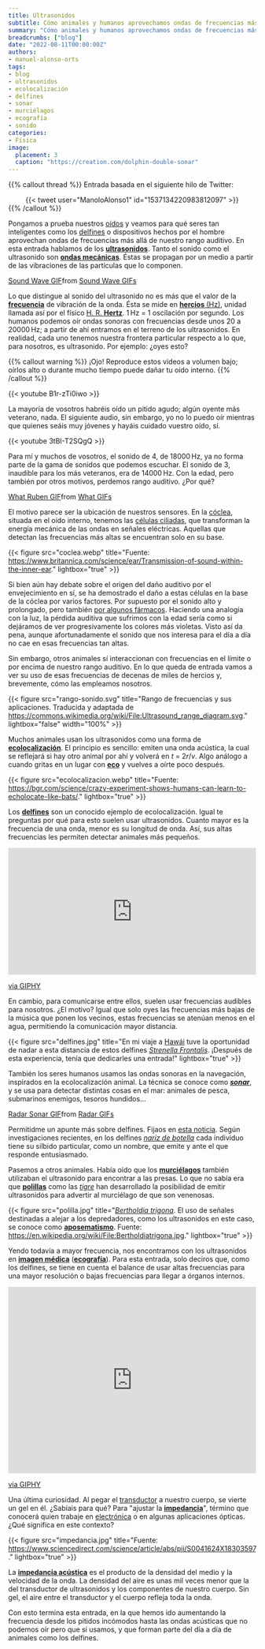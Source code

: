 ```yaml
---
title: Ultrasonidos
subtitle: Cómo animales y humanos aprovechamos ondas de frecuencias más allá de nuestro rango auditivo
summary: "Cómo animales y humanos aprovechamos ondas de frecuencias más allá de nuestro rango auditivo."
breadcrumbs: ["blog"]
date: "2022-08-11T00:00:00Z"
authors:
- manuel-alonso-orts
tags:
- blog
- ultrasonidos
- ecolocalización
- delfines
- sonar
- murciélagos
- ecografía
- sonido
categories:
- Física
image:
  placement: 3
  caption: "https://creation.com/dolphin-double-sonar"  
---
```


{{% callout thread %}}
Entrada basada en el siguiente hilo de Twitter:
<div align="center">
{{< tweet user="ManoloAlonso1" id="1537134220983812097" >}}
</div>
{{% /callout %}}

Pongamos a prueba nuestros [oídos](https://es.wikipedia.org/wiki/O%C3%ADdo) y veamos para qué seres tan inteligentes como los [delfines](https://es.wikipedia.org/wiki/Delphinidae) o dispositivos hechos por el hombre aprovechan ondas de frecuencias más allá de nuestro rango auditivo. En esta entrada hablamos de los [**ultrasonidos**](https://es.wikipedia.org/wiki/Ultrasonido). Tanto el sonido como el ultrasonido son [**ondas mecánicas**](https://es.wikipedia.org/wiki/Onda_mecánica). Éstas se propagan por un medio a partir de las vibraciones de las partículas que lo componen.

<div class="tenor-gif-embed" data-postid="25371774" data-share-method="host" data-aspect-ratio="2.14765" data-width="100%"><a href="https://tenor.com/view/sound-wave-gif-25371774">Sound Wave GIF</a>from <a href="https://tenor.com/search/sound+wave-gifs">Sound Wave GIFs</a></div> <script type="text/javascript" async src="https://tenor.com/embed.js"></script>

Lo que distingue al sonido del ultrasonido no es más que el valor de la [**frecuencia**](https://es.wikipedia.org/wiki/Frecuencia) de vibración de la onda. Ésta se mide en [**hercios** (Hz)](https://es.wikipedia.org/wiki/Hercio), unidad llamada así por el físico [H. R. **Hertz**](https://es.wikipedia.org/wiki/Heinrich_Rudolf_Hertz). 1&thinsp;Hz = 1 oscilación por segundo. Los humanos podemos oír ondas sonoras con frecuencias desde unos 20 a 20000&thinsp;Hz; a partir de ahí entramos en el terreno de los ultrasonidos. En realidad, cada uno tenemos nuestra frontera particular respecto a lo que, para nosotros, es ultrasonido. Por ejemplo: ¿oyes esto?

{{% callout warning %}}
¡Ojo! Reproduce estos videos a volumen bajo; oírlos alto o durante mucho tiempo puede dañar tu oído interno.
{{% /callout %}}

{{< youtube B1r-zTi0iwo >}}

La mayoría de vosotros habréis oído un pitido agudo; algún oyente más veterano, nada. El siguiente audio, sin embargo, yo no lo puedo oír mientras que quienes seáis muy jóvenes y hayáis cuidado vuestro oído, sí.

{{< youtube 3tBI-T2SQgQ >}}

Para mí y muchos de vosotros, el sonido de 4, de 18000&thinsp;Hz, ya no forma parte de la gama de sonidos que podemos escuchar. El sonido de 3, inaudible para los más veteranos, era de 14000&thinsp;Hz. Con la edad, pero también por otros motivos, perdemos rango auditivo. ¿Por qué?

<div class="tenor-gif-embed" data-postid="19943041" data-share-method="host" data-aspect-ratio="1.77778" data-width="100%"><a href="https://tenor.com/view/what-ruben-riz-ahmed-sound-of-metal-huh-gif-19943041">What Ruben GIF</a>from <a href="https://tenor.com/search/what-gifs">What GIFs</a></div> <script type="text/javascript" async src="https://tenor.com/embed.js"></script>

El motivo parece ser la ubicación de nuestros sensores. En la [cóclea](https://es.wikipedia.org/wiki/Cóclea), situada en el oído interno, tenemos las [células ciliadas](https://es.wikipedia.org/wiki/Células_ciliadas), que transforman la energía mecánica de las ondas en señales eléctricas. Aquellas que detectan las frecuencias más altas se encuentran solo en su base.

{{< figure src="coclea.webp" title="Fuente: https://www.britannica.com/science/ear/Transmission-of-sound-within-the-inner-ear." lightbox="true" >}}

Si bien aún hay debate sobre el origen del daño auditivo por el envejecimiento en sí, se ha demostrado el daño a estas células en la base de la cóclea por varios factores. Por supuesto por el sonido alto y prolongado, pero también [por algunos fármacos](https://es.wikipedia.org/wiki/Ototoxicidad). Haciendo una analogía con la luz, la pérdida auditiva que sufrimos con la edad sería como si dejáramos de ver progresivamente los colores más violetas. Visto así da pena, aunque afortunadamente el sonido que nos interesa para el día a día no cae en esas frecuencias tan altas.

Sin embargo, otros animales sí interaccionan con frecuencias en el límite o por encima de nuestro rango auditivo. En lo que queda de entrada vamos a ver su uso de esas frecuencias de decenas de miles de hercios y, brevemente, cómo las empleamos nosotros.

{{< figure src="rango-sonido.svg" title="Rango de frecuencias y sus aplicaciones. Traducida y adaptada de https://commons.wikimedia.org/wiki/File:Ultrasound_range_diagram.svg." lightbox="false" width="100%" >}}

Muchos animales usan los ultrasonidos como una forma de [**ecolocalización**](https://es.wikipedia.org/wiki/Ecolocalización). El principio es sencillo: emiten una onda acústica, la cual se reflejará si hay otro animal por ahí y volverá en *t* = 2*r*/*v*. Algo análogo a cuando gritas en un lugar con [**eco**](https://es.wikipedia.org/wiki/Eco) y vuelves a oírte poco después.

{{< figure src="ecolocalizacion.webp" title="Fuente: https://bgr.com/science/crazy-experiment-shows-humans-can-learn-to-echolocate-like-bats/." lightbox="true" >}}

Los [**delfines**](https://es.wikipedia.org/wiki/Delphinidae) son un conocido ejemplo de ecolocalización. Igual te preguntas por qué para esto suelen usar ultrasonidos. Cuanto mayor es la frecuencia de una onda, menor es su longitud de onda. Así, sus altas frecuencias les permiten detectar animales más pequeños.

<div style="width:100%;height:0;padding-bottom:51%;position:relative;"><iframe src="https://giphy.com/embed/dvWHVxunxwimQ" width="100%" height="100%" style="position:absolute" frameBorder="0" class="giphy-embed" allowFullScreen></iframe></div><p><a href="https://giphy.com/gifs/dolphin-dvWHVxunxwimQ">via GIPHY</a></p>

En cambio, para comunicarse entre ellos, suelen usar frecuencias audibles para nosotros. ¿El motivo? Igual que solo oyes las frecuencias más bajas de la música que ponen los vecinos, estas frecuencias se atenúan menos en el agua, permitiendo la comunicación mayor distancia.

{{< figure src="delfines.jpg" title="En mi viaje a [Hawái](https://es.wikipedia.org/wiki/Hawái) tuve la oportunidad de nadar a esta distancia de estos delfines [*Strenella Frontalis*](https://es.wikipedia.org/wiki/Stenella_frontalis). ¡Después de esta experiencia, tenía que dedicarles una entrada!" lightbox="true" >}}

También los seres humanos usamos las ondas sonoras en la navegación, inspirados en la ecolocalización animal. La técnica se conoce como [***sonar***](https://es.wikipedia.org/wiki/Sonar), y se usa para detectar distintas cosas en el mar: animales de pesca, submarinos enemigos, tesoros hundidos...

<div class="tenor-gif-embed" data-postid="19020772" data-share-method="host" data-aspect-ratio="1.77778" data-width="100%"><a href="https://tenor.com/view/radar-sonar-doppler-53135-gif-19020772">Radar Sonar GIF</a>from <a href="https://tenor.com/search/radar-gifs">Radar GIFs</a></div> <script type="text/javascript" async src="https://tenor.com/embed.js"></script>

Permitidme un apunte más sobre delfines. Fijaos en [esta noticia](https://www.bbc.com/news/science-environment-23410137). Según investigaciones recientes, en los delfines [*nariz de botella*](https://es.wikipedia.org/wiki/Tursiops_truncatus) cada individuo tiene su silbido particular, como un nombre, que emite y ante el que responde entusiasmado.

Pasemos a otros animales. Había oído que los [**murciélagos**](https://es.wikipedia.org/wiki/Chiroptera) también utilizaban el ultrasonido para encontrar a las presas. Lo que no sabía era que [**polillas**](https://es.wikipedia.org/wiki/Polilla) como las [*tigre*](https://es.wikipedia.org/wiki/Arctiinae) han desarrollado la posibilidad de emitir ultrasonidos para advertir al murciélago de que son venenosas.

{{< figure src="polilla.jpg" title="[*Bertholdia trigona*](https://en.wikipedia.org/wiki/Bertholdia_trigona). El uso de señales destinadas a alejar a los depredadores, como los ultrasonidos en este caso, se conoce como [**aposematismo**](https://es.wikipedia.org/wiki/Aposematismo). Fuente: https://en.wikipedia.org/wiki/File:Bertholdiatrigona.jpg." lightbox="true" >}}

Yendo todavía a mayor frecuencia, nos encontramos con los ultrasonidos en [**imagen médica**](https://es.wikipedia.org/wiki/Imagen_médica) ([**ecografía**](https://es.wikipedia.org/wiki/Ecograf%C3%ADa)). Para esta entrada, solo deciros que, como los delfines, se tiene en cuenta el balance de usar altas frecuencias para una mayor resolución o bajas frecuencias para llegar a órganos internos.

<div style="width:100%;height:0;padding-bottom:75%;position:relative;"><iframe src="https://giphy.com/embed/kvKSbXJfQKOY0" width="100%" height="100%" style="position:absolute" frameBorder="0" class="giphy-embed" allowFullScreen></iframe></div><p><a href="https://giphy.com/gifs/fetus-kvKSbXJfQKOY0">via GIPHY</a></p>

Una última curiosidad. Al pegar el [transductor](https://es.wikipedia.org/wiki/Transductor) a nuestro cuerpo, se vierte un gel en él. ¿Sabíais para qué? Para "ajustar la [**impedancia**](https://es.wikipedia.org/wiki/Impedancia)", término que conocerá quien trabaje en [electrónica](https://es.wikipedia.org/wiki/Electrónica) o en algunas aplicaciones ópticas. ¿Qué significa en este contexto?

{{< figure src="impedancia.jpg" title="Fuente: https://www.sciencedirect.com/science/article/abs/pii/S0041624X18303597." lightbox="true" >}}

La [**impedancia acústica**](https://es.wikipedia.org/wiki/Impedancia_acústica) es el producto de la densidad del medio y la velocidad de la onda. La densidad del aire es unas mil veces menor que la del transductor de ultrasonidos y los componentes de nuestro cuerpo. Sin gel, el aire entre el transductor y el cuerpo refleja toda la onda.

Con esto termina esta entrada, en la que hemos ido aumentando la frecuencia desde los pitidos incómodos hasta las ondas acústicas que no podemos oír pero que sí usamos, y que forman parte del día a día de animales como los delfines. 